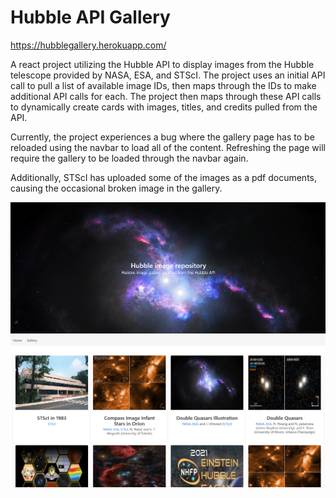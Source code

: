 # Hubble API Gallery

https://hubblegallery.herokuapp.com/

A react project utilizing the Hubble API to display images from the Hubble telescope provided by NASA, ESA, and STScI.
The project uses an initial API call to pull a list of available image IDs, then maps through the IDs to make additional API calls for each.
The project then maps through these API calls to dynamically create cards with images, titles, and credits pulled from the API.

Currently, the project experiences a bug where the gallery page has to be reloaded using the navbar to load all of the content.
Refreshing the page will require the gallery to be loaded through the navbar again.

Additionally, STScI has uploaded some of the images as a pdf documents, causing the occasional broken image in the gallery.

![Homepage](./images/gallery-home.png)
![Gallery](./images/gallery-gallery.png)
